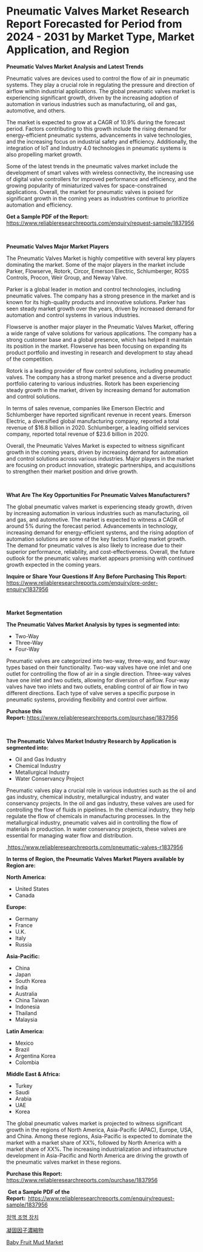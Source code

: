 <p><h1>Pneumatic Valves Market Research Report Forecasted for Period from 2024 -  2031 by Market Type, Market Application, and Region</h1></p><p><strong>Pneumatic Valves Market Analysis and Latest Trends</strong></p>
<p><p>Pneumatic valves are devices used to control the flow of air in pneumatic systems. They play a crucial role in regulating the pressure and direction of airflow within industrial applications. The global pneumatic valves market is experiencing significant growth, driven by the increasing adoption of automation in various industries such as manufacturing, oil and gas, automotive, and others.</p><p>The market is expected to grow at a CAGR of 10.9% during the forecast period. Factors contributing to this growth include the rising demand for energy-efficient pneumatic systems, advancements in valve technologies, and the increasing focus on industrial safety and efficiency. Additionally, the integration of IoT and Industry 4.0 technologies in pneumatic systems is also propelling market growth.</p><p>Some of the latest trends in the pneumatic valves market include the development of smart valves with wireless connectivity, the increasing use of digital valve controllers for improved performance and efficiency, and the growing popularity of miniaturized valves for space-constrained applications. Overall, the market for pneumatic valves is poised for significant growth in the coming years as industries continue to prioritize automation and efficiency.</p></p>
<p><strong>Get a Sample PDF of the Report:&nbsp;</strong> <a href="https://www.reliableresearchreports.com/enquiry/request-sample/1837956">https://www.reliableresearchreports.com/enquiry/request-sample/1837956</a></p>
<p>&nbsp;</p>
<p><strong>Pneumatic Valves Major Market Players</strong></p>
<p><p>The Pneumatic Valves Market is highly competitive with several key players dominating the market. Some of the major players in the market include Parker, Flowserve, Rotork, Circor, Emerson Electric, Schlumberger, ROSS Controls, Procon, Weir Group, and Neway Valve.</p><p>Parker is a global leader in motion and control technologies, including pneumatic valves. The company has a strong presence in the market and is known for its high-quality products and innovative solutions. Parker has seen steady market growth over the years, driven by increased demand for automation and control systems in various industries.</p><p>Flowserve is another major player in the Pneumatic Valves Market, offering a wide range of valve solutions for various applications. The company has a strong customer base and a global presence, which has helped it maintain its position in the market. Flowserve has been focusing on expanding its product portfolio and investing in research and development to stay ahead of the competition.</p><p>Rotork is a leading provider of flow control solutions, including pneumatic valves. The company has a strong market presence and a diverse product portfolio catering to various industries. Rotork has been experiencing steady growth in the market, driven by increasing demand for automation and control solutions.</p><p>In terms of sales revenue, companies like Emerson Electric and Schlumberger have reported significant revenue in recent years. Emerson Electric, a diversified global manufacturing company, reported a total revenue of $16.8 billion in 2020. Schlumberger, a leading oilfield services company, reported total revenue of $23.6 billion in 2020.</p><p>Overall, the Pneumatic Valves Market is expected to witness significant growth in the coming years, driven by increasing demand for automation and control solutions across various industries. Major players in the market are focusing on product innovation, strategic partnerships, and acquisitions to strengthen their market position and drive growth.</p></p>
<p>&nbsp;</p>
<p><strong>What Are The Key Opportunities For Pneumatic Valves Manufacturers?</strong></p>
<p><p>The global pneumatic valves market is experiencing steady growth, driven by increasing automation in various industries such as manufacturing, oil and gas, and automotive. The market is expected to witness a CAGR of around 5% during the forecast period. Advancements in technology, increasing demand for energy-efficient systems, and the rising adoption of automation solutions are some of the key factors fueling market growth. The demand for pneumatic valves is also likely to increase due to their superior performance, reliability, and cost-effectiveness. Overall, the future outlook for the pneumatic valves market appears promising with continued growth expected in the coming years.</p></p>
<p><strong>Inquire or Share Your Questions If Any Before Purchasing This Report:</strong> <a href="https://www.reliableresearchreports.com/enquiry/pre-order-enquiry/1837956">https://www.reliableresearchreports.com/enquiry/pre-order-enquiry/1837956</a></p>
<p>&nbsp;</p>
<p><strong>Market Segmentation</strong></p>
<p><strong>The Pneumatic Valves Market Analysis by types is segmented into:</strong></p>
<p><ul><li>Two-Way</li><li>Three-Way</li><li>Four-Way</li></ul></p>
<p><p>Pneumatic valves are categorized into two-way, three-way, and four-way types based on their functionality. Two-way valves have one inlet and one outlet for controlling the flow of air in a single direction. Three-way valves have one inlet and two outlets, allowing for diversion of airflow. Four-way valves have two inlets and two outlets, enabling control of air flow in two different directions. Each type of valve serves a specific purpose in pneumatic systems, providing flexibility and control over airflow.</p></p>
<p><strong>Purchase this Report:&nbsp;</strong><a href="https://www.reliableresearchreports.com/purchase/1837956">https://www.reliableresearchreports.com/purchase/1837956</a></p>
<p>&nbsp;</p>
<p><strong>The Pneumatic Valves Market Industry Research by Application is segmented into:</strong></p>
<p><ul><li>Oil and Gas Industry</li><li>Chemical Industry</li><li>Metallurgical Industry</li><li>Water Conservancy Project</li></ul></p>
<p><p>Pneumatic valves play a crucial role in various industries such as the oil and gas industry, chemical industry, metallurgical industry, and water conservancy projects. In the oil and gas industry, these valves are used for controlling the flow of fluids in pipelines. In the chemical industry, they help regulate the flow of chemicals in manufacturing processes. In the metallurgical industry, pneumatic valves aid in controlling the flow of materials in production. In water conservancy projects, these valves are essential for managing water flow and distribution.</p></p>
<p><a href="https://www.reliableresearchreports.com/pneumatic-valves-r1837956">&nbsp;https://www.reliableresearchreports.com/pneumatic-valves-r1837956</a></p>
<p><strong>In terms of Region, the Pneumatic Valves Market Players available by Region are:</strong></p>
<p>
    <p> <strong> North America: </strong>
        <ul>
            <li>United States</li>
            <li>Canada</li>
        </ul>
        </p> 
    <p> <strong> Europe: </strong>
        <ul>
            <li>Germany</li>
            <li>France</li>
            <li>U.K.</li>
            <li>Italy</li>
            <li>Russia</li>
        </ul>
        </p> 
    <p> <strong> Asia-Pacific: </strong>
        <ul>
            <li>China</li>
            <li>Japan</li>
            <li>South Korea</li>
            <li>India</li>
            <li>Australia</li>
            <li>China Taiwan</li>
            <li>Indonesia</li>
            <li>Thailand</li>
            <li>Malaysia</li>
        </ul>
        </p> 
    <p> <strong> Latin America: </strong>
        <ul>
            <li>Mexico</li>
            <li>Brazil</li>
            <li>Argentina Korea</li>
            <li>Colombia</li>
        </ul>
        </p> 
    <p> <strong> Middle East & Africa: </strong>
        <ul>
            <li>Turkey</li>
            <li>Saudi</li>
            <li>Arabia</li>
            <li>UAE</li>
            <li>Korea</li>
        </ul>
    </p>
    </p>
<p><p>The global pneumatic valves market is projected to witness significant growth in the regions of North America, Asia-Pacific (APAC), Europe, USA, and China. Among these regions, Asia-Pacific is expected to dominate the market with a market share of XX%, followed by North America with a market share of XX%. The increasing industrialization and infrastructure development in Asia-Pacific and North America are driving the growth of the pneumatic valves market in these regions.</p></p>
<p><strong>Purchase this Report: </strong><a href="https://www.reliableresearchreports.com/purchase/1837956">https://www.reliableresearchreports.com/purchase/1837956</a></p>
<p>&nbsp;<strong>Get a Sample PDF of the Report:&nbsp;&nbsp;</strong><a href="https://www.reliableresearchreports.com/enquiry/request-sample/1837956">https://www.reliableresearchreports.com/enquiry/request-sample/1837956</a></p>
<p><strong></strong></p>
<p><p><a href="https://github.com/RichardLueilwitz787/Market-Research-Report-List-1/blob/main/369622526998.md">정맥 조명 장치</a></p><p><a href="https://github.com/JacksonWiza1924/Market-Research-Report-List-1/blob/main/879780129292.md">凝固因子濃縮物</a></p><p><a href="https://lydian-appliance-61d.notion.site/Baby-Fruit-Mud-Market-Analysis-Its-CAGR-Market-Segmentation-and-Global-Industry-Overview-4aa2991b29b445faa7c28cfb88b9ebcb">Baby Fruit Mud Market</a></p></p>